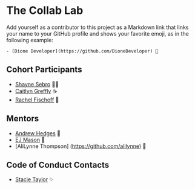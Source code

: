 # The Collab Lab

Add yourself as a contributor to this project as a Markdown link that links your name to your GitHub profile and shows your favorite emoji, as in the following example:

    - [Dione Developer](https://github.com/DioneDeveloper) 💅

## Cohort Participants

- [Shayne Sebro](https://github.com/snsebro) 🙌🏾
- [Caitlyn Greffly](https://github.com/greffly) ☕️
- [Rachel Fischoff](https://github.com/rachel-fischoff) 🔮

## Mentors

- [Andrew Hedges](https://github.com/segdeha) 🦔
- [EJ Mason](https://github.com/mxmason) 🐧
- [AliLynne Thompson] (https://github.com/alilynne) 🐹

## Code of Conduct Contacts

- [Stacie Taylor](https://github.com/stacietaylorcima) ✨
